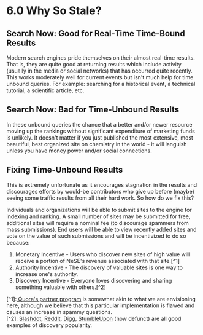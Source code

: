 # 6.0 Why So Stale?

## Search Now: Good for Real-Time Time-Bound Results

Modern search engines pride themselves on their almost real-time results. That is, they are quite good at returning results which include activity \(usually in the media or social networks\) that has occurred quite recently. This works moderately well for current events but isn't much help for time unbound queries. For example: searching for a historical event, a technical tutorial, a scientific article, etc.

## Search Now: Bad for Time-Unbound Results

In these unbound queries the chance that a better and/or newer resource moving up the rankings without significant expenditure of marketing funds is unlikely. It doesn't matter if you just published the most extensive, most beautiful, best organized site on chemistry in the world - it will languish unless you have money power and/or social connections.

## Fixing Time-Unbound Results

This is extremely unfortunate as it encourages stagnation in the results and discourages efforts by would-be contributors who give up before \(maybe\) seeing some traffic results from all their hard work. So how do we fix this?

Individuals and organizations will be able to submit sites to the engine for indexing and ranking. A small number of sites may be submitted for free, additional sites will require a nominal fee \(to discourage spammers from mass submissions\). End users will be able to view recently added sites and vote on the value of such submissions and will be incentivized to do so because:

1. Monetary Incentive - Users who discover new sites of high value will receive a portion of NeSE's revenue associated with that site.\[^1\]
2. Authority Incentive - The discovery of valuable sites is one way to increase one's authority.
3. Discovery Incentive - Everyone loves discovering and sharing something valuable with others.\[^2\]



\[^1\]:[ Quora's partner program](https://www.quora.com/partners) is somewhat akin to what we are envisioning here, although we believe that this particular implementation is flawed and causes an increase in spammy questions.  
\[^2\]: [Slashdot](https://slashdot.org/), [Reddit](https://reddit.com), [Digg](https://digg.com/), [StumbleUpon](https://www.stumbleupon.com/) \(now defunct\) are all good examples of discovery popularity.



